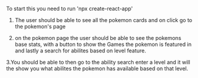 To start this you need to run 'npx create-react-app'


1. The user should be able to see all the pokemon cards and on click go to the pokemon's page

2. on the pokemon page the user should be able to see the pokemons base stats, with a button to show the Games the pokemon is featured in and lastly a search for abilites based on level feature.

3.You should be able to then go to the ability search enter a level and it will the show you what abilites the pokemon has available based on that level.
